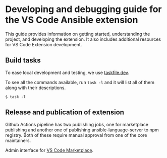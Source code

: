 # Developing and debugging guide for the VS Code Ansible extension

This guide provides information on getting started, understanding the project,
and developing the extension. It also includes additional resources for VS Code
Extension development.

## Build tasks

To ease local development and testing, we use
[taskfile.dev](https://taskfile.dev/).

To see all the commands available, run `task -l` and it will list all of them
along with their descriptions.

```console exec="1" source="console"
$ task -l
```

## Release and publication of extension

Github Actions pipeline has two publishing jobs, one for marketplace publishing
and another one of publishing ansible-language-server to npm registry. Both of
these require manual approval from one of the core maintainers.

Admin interface for
[VS Code Marketplace](https://marketplace.visualstudio.com/manage/publishers/redhat).
